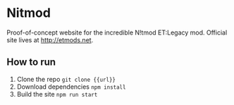 # Nitmod

Proof-of-concept website for the incredible N!tmod ET:Legacy mod. Official site lives at <http://etmods.net>.

## How to run

1. Clone the repo `git clone {{url}}`
2. Download dependencies `npm install`
3. Build the site `npm run start`
